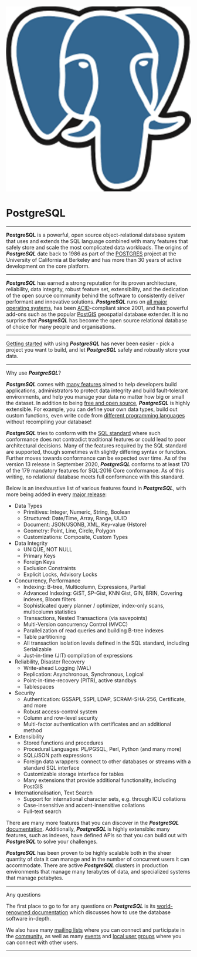 ![PostgreSQL](PostgreSQL.png)

# PostgreSQL

---

******PostgreSQL****** is a powerful, open source object-relational database system that uses and extends the SQL language combined with many features that safely store and scale the most complicated data workloads. The origins of ***PostgreSQL*** date back to 1986 as part of the [POSTGRES](https://www.postgresql.org/docs/current/history.html) project at the University of California at Berkeley and has more than 30 years of active development on the core platform.

---

***PostgreSQL*** has earned a strong reputation for its proven architecture, reliability, data integrity, robust feature set, extensibility, and the dedication of the open source community behind the software to consistently deliver performant and innovative solutions. ***PostgreSQL*** runs on [all major operating systems](https://www.postgresql.org/download/), has been [ACID](https://en.wikipedia.org/wiki/ACID)-compliant since 2001, and has powerful add-ons such as the popular [PostGIS](https://postgis.net/) geospatial database extender. It is no surprise that ***PostgreSQL*** has become the open source relational database of choice for many people and organisations.

---

[Getting started](https://www.postgresql.org/docs/current/tutorial.html) with using ***PostgreSQL*** has never been easier - pick a project you want to build, and let ***PostgreSQL*** safely and robustly store your data.

---

Why use ***PostgreSQL***?

***PostgreSQL*** comes with [many features](https://www.postgresql.org/about/featurematrix/) aimed to help developers build applications, administrators to protect data integrity and build fault-tolerant environments, and help you manage your data no matter how big or small the dataset. In addition to being [free and open source](https://www.postgresql.org/about/license/), ***PostgreSQL*** is highly extensible. For example, you can define your own data types, build out custom functions, even write code from [different programming languages](https://www.postgresql.org/docs/current/xplang.html) without recompiling your database!

***PostgreSQL*** tries to conform with the [SQL standard](https://www.postgresql.org/docs/current/features.html) where such conformance does not contradict traditional features or could lead to poor architectural decisions. Many of the features required by the SQL standard are supported, though sometimes with slightly differing syntax or function. Further moves towards conformance can be expected over time. As of the version 13 release in September 2020, ***PostgreSQL*** conforms to at least 170 of the 179 mandatory features for SQL:2016 Core conformance. As of this writing, no relational database meets full conformance with this standard.

Below is an inexhaustive list of various features found in ***PostgreSQL***, with more being added in every [major release](https://www.postgresql.org/developer/roadmap/):

-   Data Types
    -   Primitives: Integer, Numeric, String, Boolean
    -   Structured: Date/Time, Array, Range, UUID
    -   Document: JSON/JSONB, XML, Key-value (Hstore)
    -   Geometry: Point, Line, Circle, Polygon
    -   Customizations: Composite, Custom Types
-   Data Integrity
    -   UNIQUE, NOT NULL
    -   Primary Keys
    -   Foreign Keys
    -   Exclusion Constraints
    -   Explicit Locks, Advisory Locks
-   Concurrency, Performance
    -   Indexing: B-tree, Multicolumn, Expressions, Partial
    -   Advanced Indexing: GiST, SP-Gist, KNN Gist, GIN, BRIN, Covering indexes, Bloom filters
    -   Sophisticated query planner / optimizer, index-only scans, multicolumn statistics
    -   Transactions, Nested Transactions (via savepoints)
    -   Multi-Version concurrency Control (MVCC)
    -   Parallelization of read queries and building B-tree indexes
    -   Table partitioning
    -   All transaction isolation levels defined in the SQL standard, including Serializable
    -   Just-in-time (JIT) compilation of expressions
-   Reliability, Disaster Recovery
    -   Write-ahead Logging (WAL)
    -   Replication: Asynchronous, Synchronous, Logical
    -   Point-in-time-recovery (PITR), active standbys
    -   Tablespaces
-   Security
    -   Authentication: GSSAPI, SSPI, LDAP, SCRAM-SHA-256, Certificate, and more
    -   Robust access-control system
    -   Column and row-level security
    -   Multi-factor authentication with certificates and an additional method
-   Extensibility
    -   Stored functions and procedures
    -   Procedural Languages: PL/PGSQL, Perl, Python (and many more)
    -   SQL/JSON path expressions
    -   Foreign data wrappers: connect to other databases or streams with a standard SQL interface
    -   Customizable storage interface for tables
    -   Many extensions that provide additional functionality, including PostGIS
-   Internationalisation, Text Search
    -   Support for international character sets, e.g. through ICU collations
    -   Case-insensitive and accent-insensitive collations
    -   Full-text search

There are many more features that you can discover in the ***PostgreSQL*** [documentation](https://www.postgresql.org/docs/). Additionally, ***PostgreSQL*** is highly extensible: many features, such as indexes, have defined APIs so that you can build out with ***PostgreSQL*** to solve your challenges.

***PostgreSQL*** has been proven to be highly scalable both in the sheer quantity of data it can manage and in the number of concurrent users it can accommodate. There are active ***PostgreSQL*** clusters in production environments that manage many terabytes of data, and specialized systems that manage petabytes.

---

Any questions

The first place to go to for any questions on ***PostgreSQL*** is its [world-renowned documentation](https://www.postgresql.org/docs/) which discusses how to use the database software in-depth.

We also have many [mailing lists](https://www.postgresql.org/list/) where you can connect and participate in the [community](https://www.postgresql.org/community/), as well as many [events](https://www.postgresql.org/about/events/) and [local user groups](https://www.postgresql.org/community/user-groups/) where you can connect with other users.

---
